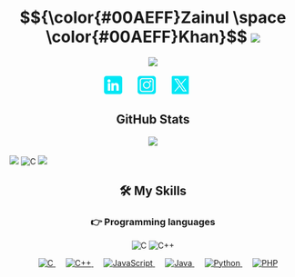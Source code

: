 
<h1 align="center"> $${\color{#00AEFF}Zainul \space \color{#00AEFF}Khan}$$ <img src="https://media.giphy.com/media/hvRJCLFzcasrR4ia7z/giphy.gif" width="30"> </h1>

<p align="center">
  <!-- Typing SVG by DenverCoder1 - https://github.com/DenverCoder1/readme-typing-svg -->
  <a href="https://github.com/DenverCoder1/readme-typing-svg">
    <img src="https://readme-typing-svg.demolab.com/?lines=Front-End%20web%20developer;1%20year%20of%20coding%20experience;Always%20learning%20new%20things&font=Fira%20Code&center=true&width=440&height=45&color=00AEFF&vCenter=true&pause=1000&size=22" /></a>
</p>
<p align="center">
  <a href="https://www.linkedin.com/in/zainul-khan-67232b263/"><img width="32px" alt="Twitter" title="Twitter" src="https://github.com/KhanZaingithub/images/blob/main/linkedin.png"/></a>
  &#8287;&#8287;&#8287;&#8287;&#8287;
  <a href="https://discord.gg/fPrdqh3Zfu" alt="Discord" title="Dev Pro Tips Discord Server"><img width="32px" src=https://github.com/KhanZaingithub/images/blob/main/instagram%20(1)%20(1).png/></a>
  &#8287;&#8287;&#8287;&#8287;&#8287;
  <a href="https://dev.to/denvercoder1"><img width="30px" alt="Dev.to" title="DenverCoder1 Dev.to" src="https://github.com/KhanZaingithub/images/blob/main/New%20Project%20(2).png"></a>
  &#8287;&#8287;&#8287;&#8287;&#8287;
<!--   &#8287;&#8287;&#8287;&#8287;&#8287;
  <a href="http://eyl327.mywebcommunity.org/promos/"><img width="32px" alt="Free Stuff" title="Free gifts for you" src="https://i.imgur.com/0uVwkoZ.png"/></a> -->
</p>

<h2 align="center">GitHub Stats</h2>


<p align="center">

  <img height="180em" src="https://github-readme-stats-eight-theta.vercel.app/api/top-langs/?username=KhanZaingithub&layout=compact&langs_count=8&theme=algolia"/>
  
</p>



<p>
  <img height="180em" src="https://github-readme-stats-eight-theta.vercel.app/api?username=KhanZaingithub&show_icons=true&theme=algolia&include_all_commits=true&count_private=true"/>

   <img alt="C" src="https://img.shields.io/badge/C%20-%2300AEFF.svg?logo=c&logoColor=white">

  <img height="180em" src="https://github-readme-streak-stats.herokuapp.com/?user=KhanZaingithub&theme=algolia"/>
   
</p>

<h2 align="center">🛠️ My Skills</h2>

<h3 align="center">👉 Programming languages
</h3>

<p align="center"> 
   <img alt="C" src="https://img.shields.io/badge/C%20-%2300AEFF.svg?logo=c&logoColor=white">
  <img alt="C++" src="https://img.shields.io/badge/C++%20-%2300599C.svg?logo=c%2B%2B&logoColor=white">
  
</p>
<p align="center"> 
  &emsp; 
  <a href="https://www.cprogramming.com/" target="_blank"> 
    <img alt="C" src="https://img.shields.io/badge/C%20-%2300AEFF.svg?logo=c&logoColor=white">
  </a> 
  &emsp;
  <a href="https://www.w3schools.com/cpp/" target="_blank"> 
    <img alt="C++" src="https://img.shields.io/badge/C++%20-%2300599C.svg?logo=c%2B%2B&logoColor=white">
  </a> 
  &emsp;
  <a href="https://developer.mozilla.org/en-US/docs/Web/JavaScript" target="_blank"> 
     <img alt="JavaScript" src="https://img.shields.io/badge/JavaScript%20-%23F7DF1E.svg?logo=javascript&logoColor=black">
   </a>
  &emsp;
  <a href="https://www.java.com" target="_blank"> 
    <img alt="Java" src="https://img.shields.io/badge/Java-%23007396.svg?logo=java&logoColor=white">
  </a>
  &emsp;
   <a href="https://www.python.org" target="_blank">
    <img alt="Python" src="https://img.shields.io/badge/Python%20-%2314354C.svg?logo=python&logoColor=white">
  </a>
  &emsp;
  <a href="https://www.php.net/">
    <img alt="PHP" src="https://img.shields.io/badge/PHP-%23777BB4.svg?logo=php&logoColor=white"/>
  </a>
</p>


